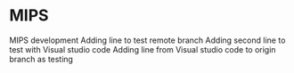 # MIPS
MIPS development
Adding line to test remote branch
Adding second line to test with Visual studio code 
Adding line from Visual studio code to origin branch as testing
